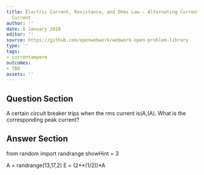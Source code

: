 ```yaml
---
title: Electric Current, Resistance, and Ohms Law - Alternating Current versus Direct
  Current
author: ''
date: 5 January 2018
editor: ''
source: https://github.com/openwebwork/webwork-open-problem-library
type: ''
tags:
- currentampere
outcomes:
- TBD
assets: ''
---
```


## Question Section 

A certain circuit breaker trips when the rms current is(A,(A). What is the corresponding peak current?



## Answer Section

from random import randrange
showHint = 3


A = randrange(13,17,2)
E = (2**(1/2))*A
